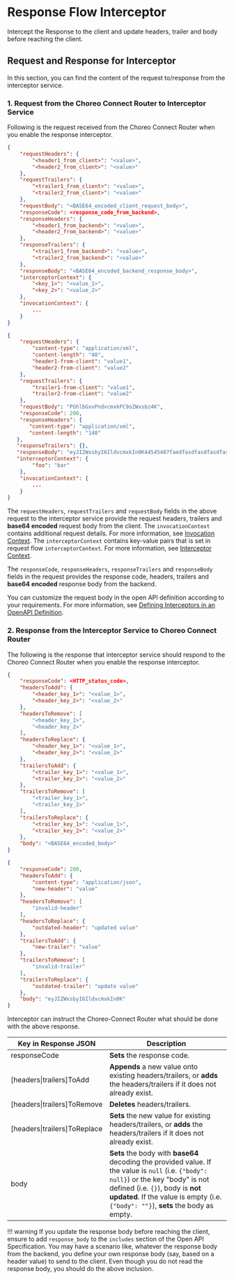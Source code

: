 # Response Flow Interceptor

Intercept the Response to the client and update headers, trailer and body before reaching the client.

## Request and Response for Interceptor

In this section, you can find the content of the request to/response from the interceptor service.

### 1. Request from the Choreo Connect Router to Interceptor Service

Following is the request received from the Choreo Connect Router when you enable the response interceptor.

``` json tab="Format"
{
    "requestHeaders": {
        "<header1_from_client>": "<value>",
        "<header2_from_client>": "<value>"
    },
    "requestTrailers": {
        "<trailer1_from_client>": "<value>",
        "<trailer2_from_client>": "<value>"
    },
    "requestBody": "<BASE64_encoded_client_request_body>",
    "responseCode": <response_code_from_backend>,
    "responseHeaders": {
        "<header1_from_backend>": "<value>",
        "<header2_from_backend>": "<value>"
    },
    "responseTrailers": {
        "<trailer1_from_backend>": "<value>",
        "<trailer2_from_backend>": "<value>"
    },
    "responseBody": "<BASE64_encoded_backend_response_body>",
    "interceptorContext": {
        "<key_1>": "<value_1>",
        "<key_2>": "<value_2>"
    },
    "invocationContext": {
        ...
    }
}
```

``` json tab="Sample"
{
    "requestHeaders": {
        "content-type": "application/xml",
        "content-length": "40",
        "header1-from-client": "value1",
        "header2-from-client": "value2"
    },
    "requestTrailers": {
        "trailer1-from-client": "value1",
        "trailer2-from-client": "value2"
    },
    "requestBody": "PGhlbGxvPndvcmxkPC9oZWxsbz4K",
    "responseCode": 200,
    "responseHeaders": {
       "content-type": "application/xml",
       "content-length": "140"
   },
   "responseTrailers": {},
   "responseBody": "eyJIZWxsbyI6IldvcmxkIn0K44545487faedfasdfasdfasdfasdfasdadasdf",
   "interceptorContext": {
        "foo": "bar"
    },
    "invocationContext": {
        ...
    }
}
```

The `requestHeaders`, `requestTrailers` and `requestBody` fields in the above request to the interceptor service
provide the request headers, trailers and **base64 encoded** request body from the client. The `invocationContext`
contains additional request details. For more information, see [Invocation Context]({{base_path}}/deploy-and-publish/deploy-on-gateway/choreo-connect/message-transformation/interceptor-microservice/interceptor-context-and-invocation-context/#invocation-context). 
The `interceptorContext` contains key-value pairs that is set in request flow `interceptorContext`.
For more information, see [Interceptor Context]({{base_path}}/deploy-and-publish/deploy-on-gateway/choreo-connect/message-transformation/interceptor-microservice/interceptor-context-and-invocation-context/#interceptor-context).

The `responseCode`, `responseHeaders`, `responseTrailers` and `responseBody` fields in the request provides the response code,
headers, trailers and **base64 encoded** response body from the backend.

You can customize the request body in the open API definition according to your requirements. For more information, see [Defining Interceptors in an OpenAPI Definition]({{base_path}}/deploy-and-publish/deploy-on-gateway/choreo-connect/message-transformation/defining-interceptors-in-an-open-api-definition/).

### 2. Response from the Interceptor Service to Choreo Connect Router

The following is the response that interceptor service should respond to the Choreo Connect Router when you enable the response interceptor.

``` json tab="Format"
{
    "responseCode": <HTTP_status_code>,
    "headersToAdd": {
        "<header_key_1>": "<value_1>",
        "<header_key_2>": "<value_2>"
    },
    "headersToRemove": [
        "<header_key_1>",
        "<header_key_2>"
    ],
    "headersToReplace": {
        "<header_key_1>": "<value_1>",
        "<header_key_2>": "<value_2>"
    },
    "trailersToAdd": {
        "<trailer_key_1>": "<value_1>",
        "<trailer_key_2>": "<value_2>"
    },
    "trailersToRemove": [
        "<trailer_key_1>",
        "<trailer_key_2>"
    ],
    "trailersToReplace": {
        "<trailer_key_1>": "<value_1>",
        "<trailer_key_2>": "<value_2>"
    },
    "body": "<BASE64_encoded_body>"
}
```

``` json tab="Sample"
{
    "responseCode": 200,
    "headersToAdd": {
        "content-type": "application/json",
        "new-header": "value"
    },
    "headersToRemove": [
        "invalid-header"
    ],
    "headersToReplace": {
        "outdated-header": "updated value"
    },
    "trailersToAdd": {
        "new-trailer": "value"
    },
    "trailersToRemove": [
        "invalid-trailer"
    ],
    "trailersToReplace": {
        "outdated-trailer": "update value"
    },
    "body": "eyJIZWxsbyI6IldvcmxkIn0K"
}
```

Interceptor can instruct the Choreo-Connect Router what should be done with the above response.

| Key in Response JSON         | Description                                                                                                                                                                                                                                                                                                                                           |
|------------------------------|---------------------------------------------------------------------------------------------------------------------------------------------------------------------------------------------------------------------------------------------------------------|
| responseCode                 | **Sets** the response code.                                                                                                                                                                                                                                   |
| [headers\|trailers]ToAdd     | **Appends** a new value onto existing headers/trailers, or **adds** the headers/trailers if it does not already exist.                                                                                                                                       |
| [headers\|trailers]ToRemove  | **Deletes** headers/trailers.                                                                                                                                                                                                                                 |
| [headers\|trailers]ToReplace | **Sets** the new value for existing headers/trailers, or **adds** the headers/trailers if it does not already exist.                                                                                                                                          |
| body                         | **Sets** the body with **base64** decoding the provided value. If the value is `null` (i.e. `{"body": null}`) or the key "body" is not defined (i.e. `{}`), body is **not updated**. If the value is empty (i.e. `{"body": ""}`), **sets** the body as empty. |

<!-- The content of the below warning is same as the info notice in the file
deploy-and-publish/deploy-on-gateway/choreo-connect/message-transformation/defining-interceptors-in-an-open-api-definition.md -->
!!! warning
    If you update the response body before reaching the client, ensure to add `response_body` to the `includes` section
    of the Open API Specification. You may have a scenario like, whatever the response body from the backend, you define
    your own response body (say, based on a header value) to send to the client. Even though you do not read the
    response body, you should do the above inclusion.
